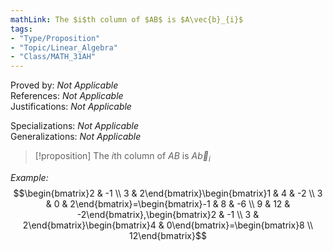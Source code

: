 ```yaml
---  
mathLink: The $i$th column of $AB$ is $A\vec{b}_{i}$  
tags:  
- "Type/Proposition"  
- "Topic/Linear_Algebra"  
- "Class/MATH_31AH"  
---  
```

Proved by: <i>Not Applicable</i>  
References: <i>Not Applicable</i>  
Justifications: <i>Not Applicable</i>  
  
Specializations: <i>Not Applicable</i>  
Generalizations: <i>Not Applicable</i>  
  
> [!proposition] The $i$th column of $AB$ is $A\vec{b}_{i}$  
  
*Example:*  
$$\begin{bmatrix}2 & -1 \\  
3 & 2\end{bmatrix}\begin{bmatrix}1 & 4 & -2 \\  
3 & 0 & 2\end{bmatrix}=\begin{bmatrix}-1 & 8 & -6 \\  
9 & 12 & -2\end{bmatrix},\begin{bmatrix}2 & -1 \\  
3 & 2\end{bmatrix}\begin{bmatrix}4 & 0\end{bmatrix}=\begin{bmatrix}8 \\  
12\end{bmatrix}$$  
